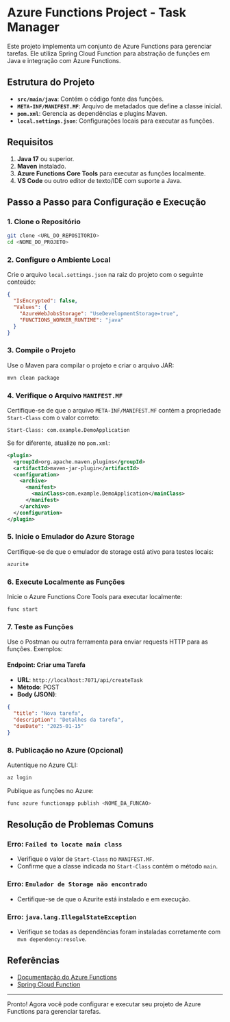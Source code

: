 # Azure Functions Project - Task Manager

Este projeto implementa um conjunto de Azure Functions para gerenciar tarefas. Ele utiliza Spring Cloud Function para abstração de funções em Java e integração com Azure Functions.

## Estrutura do Projeto

- **`src/main/java`**: Contém o código fonte das funções.
- **`META-INF/MANIFEST.MF`**: Arquivo de metadados que define a classe inicial.
- **`pom.xml`**: Gerencia as dependências e plugins Maven.
- **`local.settings.json`**: Configurações locais para executar as funções.

## Requisitos

1. **Java 17** ou superior.
2. **Maven** instalado.
3. **Azure Functions Core Tools** para executar as funções localmente.
4. **VS Code** ou outro editor de texto/IDE com suporte a Java.

## Passo a Passo para Configuração e Execução

### 1. Clone o Repositório
```bash
git clone <URL_DO_REPOSITORIO>
cd <NOME_DO_PROJETO>
```

### 2. Configure o Ambiente Local

Crie o arquivo `local.settings.json` na raiz do projeto com o seguinte conteúdo:

```json
{
  "IsEncrypted": false,
  "Values": {
    "AzureWebJobsStorage": "UseDevelopmentStorage=true",
    "FUNCTIONS_WORKER_RUNTIME": "java"
  }
}
```

### 3. Compile o Projeto

Use o Maven para compilar o projeto e criar o arquivo JAR:
```bash
mvn clean package
```

### 4. Verifique o Arquivo `MANIFEST.MF`

Certifique-se de que o arquivo `META-INF/MANIFEST.MF` contém a propriedade `Start-Class` com o valor correto:

```
Start-Class: com.example.DemoApplication
```

Se for diferente, atualize no `pom.xml`:
```xml
<plugin>
  <groupId>org.apache.maven.plugins</groupId>
  <artifactId>maven-jar-plugin</artifactId>
  <configuration>
    <archive>
      <manifest>
        <mainClass>com.example.DemoApplication</mainClass>
      </manifest>
    </archive>
  </configuration>
</plugin>
```

### 5. Inicie o Emulador do Azure Storage

Certifique-se de que o emulador de storage está ativo para testes locais:
```bash
azurite
```

### 6. Execute Localmente as Funções

Inicie o Azure Functions Core Tools para executar localmente:
```bash
func start
```

### 7. Teste as Funções

Use o Postman ou outra ferramenta para enviar requests HTTP para as funções. Exemplos:

#### Endpoint: Criar uma Tarefa
- **URL**: `http://localhost:7071/api/createTask`
- **Método**: POST
- **Body (JSON)**:
```json
{
  "title": "Nova tarefa",
  "description": "Detalhes da tarefa",
  "dueDate": "2025-01-15"
}
```

### 8. Publicação no Azure (Opcional)

Autentique no Azure CLI:
```bash
az login
```

Publique as funções no Azure:
```bash
func azure functionapp publish <NOME_DA_FUNCAO>
```

## Resolução de Problemas Comuns

### Erro: `Failed to locate main class`
- Verifique o valor de `Start-Class` no `MANIFEST.MF`.
- Confirme que a classe indicada no `Start-Class` contém o método `main`.

### Erro: `Emulador de Storage não encontrado`
- Certifique-se de que o Azurite está instalado e em execução.

### Erro: `java.lang.IllegalStateException`
- Verifique se todas as dependências foram instaladas corretamente com `mvn dependency:resolve`.

## Referências

- [Documentação do Azure Functions](https://learn.microsoft.com/azure/azure-functions/)
- [Spring Cloud Function](https://spring.io/projects/spring-cloud-function)

---

Pronto! Agora você pode configurar e executar seu projeto de Azure Functions para gerenciar tarefas.

